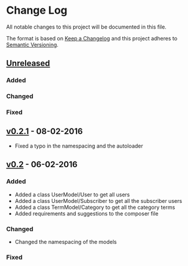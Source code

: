 # Change Log
All notable changes to this project will be documented in this file.

The format is based on [Keep a Changelog](http://keepachangelog.com/)
and this project adheres to [Semantic Versioning](http://semver.org/).

## [Unreleased]
### Added

### Changed

### Fixed

## [v0.2.1] - 08-02-2016
- Fixed a typo in the namespacing and the autoloader

## [v0.2] - 06-02-2016
### Added
- Added a class UserModel/User to get all users
- Added a class UserModel/Subscriber to get all the subscriber users
- Added a class TermModel/Category to get all the category terms
- Added requirements and suggestions to the composer file

### Changed
- Changed the namespacing of the models

### Fixed

[Unreleased]: https://github.com/DannyvanHolten/WordPress-Models/compare/v0.3...develop
[v0.3]: https://github.com/DannyvanHolten/WordPress-Models/compare/v0.2.1...v0.3
[v0.2.1]: https://github.com/DannyvanHolten/WordPress-Models/compare/v0.2...v0.2.1
[v0.2]: https://github.com/DannyvanHolten/WordPress-Models/compare/v0.1...v0.2